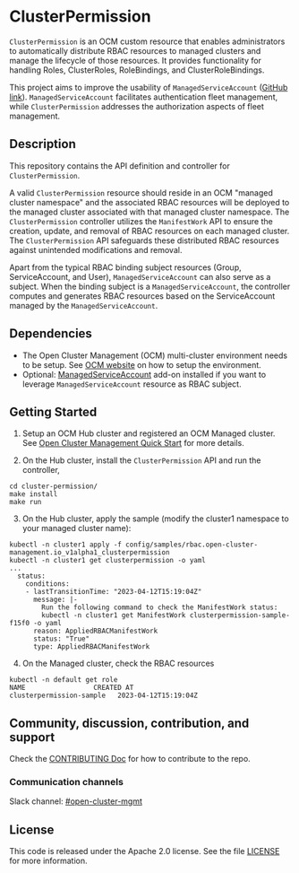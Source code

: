 # ClusterPermission
`ClusterPermission` is an OCM custom resource that enables administrators to automatically distribute RBAC resources to managed clusters and manage the lifecycle of those resources. It provides functionality for handling Roles, ClusterRoles, RoleBindings, and ClusterRoleBindings.

This project aims to improve the usability of `ManagedServiceAccount` ([GitHub link](https://github.com/open-cluster-management-io/managed-serviceaccount)). `ManagedServiceAccount` facilitates authentication fleet management, while `ClusterPermission` addresses the authorization aspects of fleet management.

## Description
This repository contains the API definition and controller for `ClusterPermission`.

A valid `ClusterPermission` resource should reside in an OCM "managed cluster namespace" and the associated RBAC resources will be deployed to the managed cluster associated with that managed cluster namespace. The `ClusterPermission` controller utilizes the `ManifestWork` API to ensure the creation, update, and removal of RBAC resources on each managed cluster. The `ClusterPermission` API safeguards these distributed RBAC resources against unintended modifications and removal.

Apart from the typical RBAC binding subject resources (Group, ServiceAccount, and User), `ManagedServiceAccount` can also serve as a subject. When the binding subject is a `ManagedServiceAccount`, the controller computes and generates RBAC resources based on the ServiceAccount managed by the `ManagedServiceAccount`.

## Dependencies
- The Open Cluster Management (OCM) multi-cluster environment needs to be setup. See [OCM website](https://open-cluster-management.io/) on how to setup the environment.
- Optional: [ManagedServiceAccount](https://github.com/open-cluster-management-io/managed-serviceaccount) add-on installed if you want to leverage `ManagedServiceAccount` resource as RBAC subject.

## Getting Started
1. Setup an OCM Hub cluster and registered an OCM Managed cluster. See [Open Cluster Management Quick Start](https://open-cluster-management.io/getting-started/quick-start/) for more details.

2. On the Hub cluster, install the `ClusterPermission` API and run the controller,
```
cd cluster-permission/
make install
make run
```

3. On the Hub cluster, apply the sample (modify the cluster1 namespace to your managed cluster name):
```
kubectl -n cluster1 apply -f config/samples/rbac.open-cluster-management.io_v1alpha1_clusterpermission
kubectl -n cluster1 get clusterpermission -o yaml
...
  status:
    conditions:
    - lastTransitionTime: "2023-04-12T15:19:04Z"
      message: |-
        Run the following command to check the ManifestWork status:
        kubectl -n cluster1 get ManifestWork clusterpermission-sample-f15f0 -o yaml
      reason: AppliedRBACManifestWork
      status: "True"
      type: AppliedRBACManifestWork
```

4. On the Managed cluster, check the RBAC resources
```
kubectl -n default get role
NAME                 CREATED AT
clusterpermission-sample   2023-04-12T15:19:04Z
```

## Community, discussion, contribution, and support

Check the [CONTRIBUTING Doc](CONTRIBUTING.md) for how to contribute to the repo.

### Communication channels

Slack channel: [#open-cluster-mgmt](https://kubernetes.slack.com/channels/open-cluster-mgmt)

## License

This code is released under the Apache 2.0 license. See the file [LICENSE](LICENSE) for more information.
